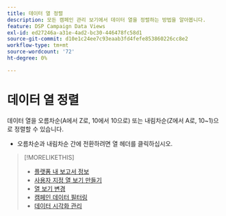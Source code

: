 ```yaml
---
title: 데이터 열 정렬
description: 모든 캠페인 관리 보기에서 데이터 열을 정렬하는 방법을 알아봅니다.
feature: DSP Campaign Data Views
exl-id: ed27246a-a31e-4ad2-bc30-446478fc58d1
source-git-commit: d10e1c24ee7c93eaab3fd4fefe853860226cc8e2
workflow-type: tm+mt
source-wordcount: '72'
ht-degree: 0%

---
```


# 데이터 열 정렬

데이터 열을 오름차순(A에서 Z로, 10에서 10으로) 또는 내림차순(Z에서 A로, 10~1)으로 정렬할 수 있습니다.

* 오름차순과 내림차순 간에 전환하려면 열 헤더를 클릭하십시오.

>[!MORELIKETHIS]
>
>* [플랫폼 내 보고서 정보](campaign-reports-about.md)
>* [사용자 지정 열 보기 만들기](column-view-create.md)
>* [열 보기 변경](column-view-change.md)
>* [캠페인 데이터 필터링](campaign-data-filter.md)
>* [데이터 시각화 관리](campaign-data-visualization-manage.md)

